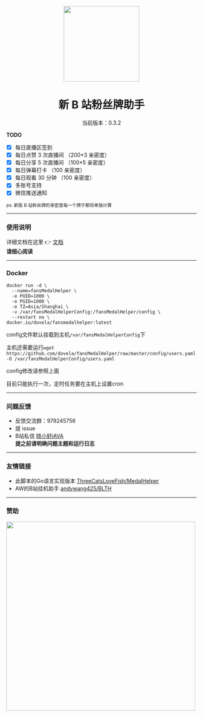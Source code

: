 <p align="center">
  <img src="https://s1.ax1x.com/2022/05/24/XPx1tx.png" width="200" height="200" alt="">
</p>
<div align="center">
<h1> 新 B 站粉丝牌助手
</h1>

<p>当前版本：0.3.2</p>

 </div>

**TODO**

-   [x] 每日直播区签到
-   [x] 每日点赞 3 次直播间 （200\*3 亲密度）
-   [x] 每日分享 5 次直播间 （100\*5 亲密度）
-   [x] 每日弹幕打卡 （100 亲密度）
-   [x] 每日观看 30 分钟 （100 亲密度）
-   [x] 多账号支持
-   [x] 微信推送通知

<small>ps: 新版 B 站粉丝牌的亲密度每一个牌子都将单独计算  </small>

---

### 使用说明  

详细文档在这里 👉 [文档](https://xiaomiku01.github.io/fansMedalHelperVersion/)  
**请细心阅读**

---

### Docker

```
docker run -d \
  --name=fansMedalHelper \
  -e PUID=1000 \
  -e PGID=1000 \
  -e TZ=Asia/Shanghai \
  -v /var/fansMedalHelperConfig:/fansMedalHelper/config \
  --restart no \
docker.io/dovela/fansmedalhelper:latest
```

config文件默认挂载到主机`/var/fansMedalHelperConfig`下

主机还需要运行`wget https://github.com/dovela/fansMedalHelper/raw/master/config/users.yaml -O /var/fansMedalHelperConfig/users.yaml`

config修改请参照上面

目前只能执行一次，定时任务要在主机上设置cron

---

### 问题反馈  
- 反馈交流群：979245756
- 提 issue  
- B站私信 [晓小轩iAVA](https://space.bilibili.com/1772442517)  
**提之前请明确问题主题和运行日志**  

---
### 友情链接  
- 此脚本的Go语言实现版本 [ThreeCatsLoveFish/MedalHelper](https://github.com/ThreeCatsLoveFish/MedalHelper)
- AW的B站挂机助手 [andywang425/BLTH](https://github.com/andywang425/BLTH)

---
### 赞助
<img src="http://i0.hdslb.com/bfs/album/c267037c9513b8e44bc6ec95dbf772ff0439dce6.jpg" width="500" />
